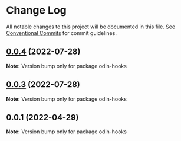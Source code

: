 # Change Log

All notable changes to this project will be documented in this file. See [Conventional Commits](https://conventionalcommits.org) for commit guidelines.

## [0.0.4](https://github.com/mooncoo/odin/compare/odin-v0.0.3...odin-v0.0.4) (2022-07-28)

**Note:** Version bump only for package odin-hooks

## [0.0.3](https://github.com/mooncoo/odin/compare/odin-v0.0.1...odin-v0.0.3) (2022-07-28)

**Note:** Version bump only for package odin-hooks

## 0.0.1 (2022-04-29)

**Note:** Version bump only for package odin-hooks
